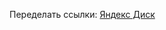 Переделать ссылки:
[Яндекс Диск](https://disk.yandex.ru/client/disk/%D0%9F%D0%A3%D0%91%D0%9B%D0%98%D0%A7%D0%9D%D0%90%D0%AF%20%D0%9F%D0%90%D0%9F%D0%9A%D0%90/%D0%98%D0%A4%D0%A0%202024-2026/IPO)
